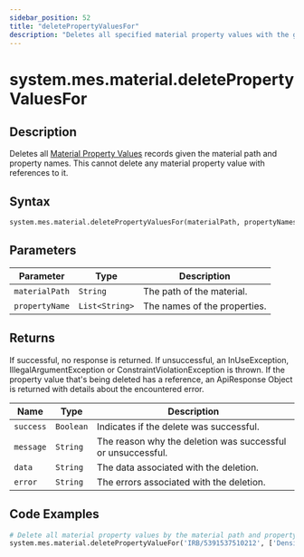 ```yaml
---
sidebar_position: 52
title: "deletePropertyValuesFor"
description: "Deletes all specified material property values with the given material path and property names."
---
```


# system.mes.material.deletePropertyValuesFor

## Description

Deletes all [Material Property Values](../../data-model/material-model/material-property-value) records given the material path and property names.
This cannot delete any material property value with references to it.

## Syntax

```python
system.mes.material.deletePropertyValuesFor(materialPath, propertyNames)
```

## Parameters

| Parameter      | Type           | Description                  |
| -------------- | -------------- | ---------------------------- |
| `materialPath` | `String`       | The path of the material.    |
| `propertyName` | `List<String>` | The names of the properties. |

## Returns

If successful, no response is returned. If unsuccessful, an InUseException, IllegalArgumentException or ConstraintViolationException is thrown.
If the property value that's being deleted has a reference, an ApiResponse Object is returned with details about the encountered error.

| Name      | Type      | Description                                                 |
| --------- | --------- | ----------------------------------------------------------- |
| `success` | `Boolean` | Indicates if the delete was successful.                     |
| `message` | `String`  | The reason why the deletion was successful or unsuccessful. |
| `data`    | `String`  | The data associated with the deletion.                      |
| `error`   | `String`  | The errors associated with the deletion.                    |

## Code Examples

```python
# Delete all material property values by the material path and property names
system.mes.material.deletePropertyValueFor('IRB/5391537510212', ['Density', 'Melting Point'])
```
